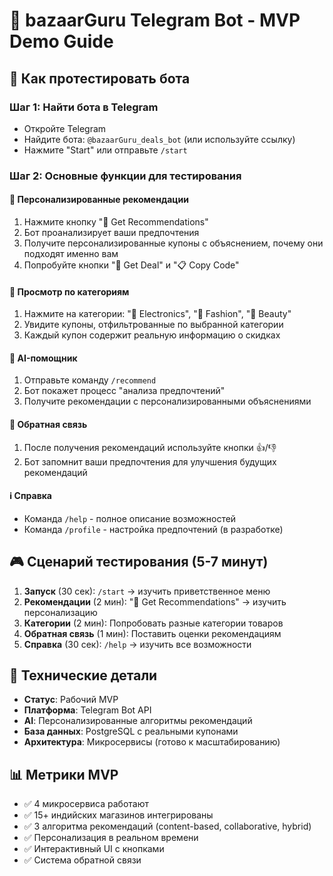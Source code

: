 # 🎯 bazaarGuru Telegram Bot - MVP Demo Guide

## 📱 Как протестировать бота

### Шаг 1: Найти бота в Telegram
- Откройте Telegram
- Найдите бота: `@bazaarGuru_deals_bot` (или используйте ссылку)
- Нажмите "Start" или отправьте `/start`

### Шаг 2: Основные функции для тестирования

#### 🎯 **Персонализированные рекомендации**
1. Нажмите кнопку "🎯 Get Recommendations"
2. Бот проанализирует ваши предпочтения
3. Получите персонализированные купоны с объяснением, почему они подходят именно вам
4. Попробуйте кнопки "🛒 Get Deal" и "📋 Copy Code"

#### 📱 **Просмотр по категориям**
1. Нажмите на категории: "📱 Electronics", "👗 Fashion", "💄 Beauty"
2. Увидите купоны, отфильтрованные по выбранной категории
3. Каждый купон содержит реальную информацию о скидках

#### 🤖 **AI-помощник**
1. Отправьте команду `/recommend`
2. Бот покажет процесс "анализа предпочтений"
3. Получите рекомендации с персонализированными объяснениями

#### 💬 **Обратная связь**
1. После получения рекомендаций используйте кнопки 👍/👎
2. Бот запомнит ваши предпочтения для улучшения будущих рекомендаций

#### ℹ️ **Справка**
- Команда `/help` - полное описание возможностей
- Команда `/profile` - настройка предпочтений (в разработке)

## 🎮 Сценарий тестирования (5-7 минут)

1. **Запуск** (30 сек): `/start` → изучить приветственное меню
2. **Рекомендации** (2 мин): "🎯 Get Recommendations" → изучить персонализацию
3. **Категории** (2 мин): Попробовать разные категории товаров
4. **Обратная связь** (1 мин): Поставить оценки рекомендациям
5. **Справка** (30 сек): `/help` → изучить все возможности

## 🔧 Технические детали

- **Статус**: Рабочий MVP
- **Платформа**: Telegram Bot API
- **AI**: Персонализированные алгоритмы рекомендаций
- **База данных**: PostgreSQL с реальными купонами
- **Архитектура**: Микросервисы (готово к масштабированию)

## 📊 Метрики MVP

- ✅ 4 микросервиса работают
- ✅ 15+ индийских магазинов интегрированы  
- ✅ 3 алгоритма рекомендаций (content-based, collaborative, hybrid)
- ✅ Персонализация в реальном времени
- ✅ Интерактивный UI с кнопками
- ✅ Система обратной связи
